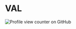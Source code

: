 # VAL
![Profile view counter on GitHub](https://komarev.com/ghpvc/?username=R4INB0W6xSIEGE&color=999999&label=♡&style=plastic)

